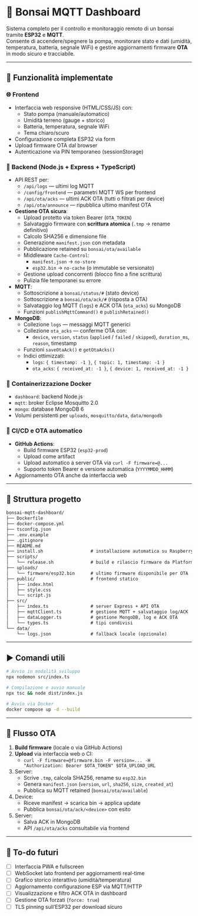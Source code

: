 # 🌿 Bonsai MQTT Dashboard

Sistema completo per il controllo e monitoraggio remoto di un bonsai tramite **ESP32** e **MQTT**.  
Consente di accendere/spegnere la pompa, monitorare stato e dati (umidità, temperatura, batteria, segnale WiFi) e gestire aggiornamenti firmware **OTA** in modo sicuro e tracciabile.

---

## 📆 Funzionalità implementate

### 🌐 **Frontend**
- Interfaccia web responsive (HTML/CSS/JS) con:
    - Stato pompa (manuale/automatico)
    - Umidità terreno (gauge + storico)
    - Batteria, temperatura, segnale WiFi
    - Tema chiaro/scuro
- Configurazione completa ESP32 via form
- Upload firmware OTA dal browser
- Autenticazione via PIN temporaneo (sessionStorage)

### 🚀 **Backend (Node.js + Express + TypeScript)**
- API REST per:
    - `/api/logs` — ultimi log MQTT
    - `/config/frontend` — parametri MQTT WS per frontend
    - `/api/ota/acks` — ultimi ACK OTA (tutti o filtrati per device)
    - `/api/ota/announce` — ripubblica ultimo manifest OTA
- **Gestione OTA sicura**:
    - Upload protetto via token Bearer (`OTA_TOKEN`)
    - Salvataggio firmware con **scrittura atomica** (`.tmp` → rename definitivo)
    - Calcolo SHA256 e dimensione file
    - Generazione `manifest.json` con metadata
    - Pubblicazione retained su `bonsai/ota/available`
    - Middleware `Cache-Control`:
        - `manifest.json` → `no-store`
        - `esp32.bin` → `no-cache` (o immutable se versionato)
    - Gestione upload concorrenti (blocco fino a fine scrittura)
    - Pulizia file temporanei su errore
- **MQTT**:
    - Sottoscrizione a `bonsai/status/#` (stato device)
    - Sottoscrizione a `bonsai/ota/ack/#` (risposta a OTA)
    - Salvataggio log MQTT (`logs`) e ACK OTA (`ota_acks`) su MongoDB
    - Funzioni `publishMqttCommand()` e `publishRetained()`
- **MongoDB**:
    - Collezione `logs` — messaggi MQTT generici
    - Collezione `ota_acks` — conferme OTA con:
        - `device`, `version`, `status` (`applied` / `failed` / `skipped`), `duration_ms`, `reason`, timestamp
    - Funzioni `saveOtaAck()` e `getOtaAcks()`
    - Indici ottimizzati:
        - `logs`: `{ timestamp: -1 }`, `{ topic: 1, timestamp: -1 }`
        - `ota_acks`: `{ received_at: -1 }`, `{ device: 1, received_at: -1 }`

### 🐳 **Containerizzazione Docker**
- `dashboard`: backend Node.js
- `mqtt`: broker Eclipse Mosquitto 2.0
- `mongo`: database MongoDB 6
- Volumi persistenti per `uploads`, `mosquitto/data`, `data/mongodb`

### 🔧 **CI/CD e OTA automatico**
- **GitHub Actions**:
    - Build firmware ESP32 (`esp32-prod`)
    - Upload come artifact
    - Upload automatico a server OTA via `curl -F firmware=@...`
    - Supporto token Bearer e versione automatica (`YYYYMMDD_HHMM`)
- Aggiornamento OTA anche da interfaccia web

---

## 📁 Struttura progetto

```txt
bonsai-mqtt-dashboard/
├── Dockerfile
├── docker-compose.yml
├── tsconfig.json
├── .env.example
├── .gitignore
├── README.md
├── install.sh                  # installazione automatica su Raspberry/server
├── scripts/
│   └── release.sh              # build e rilascio firmware da PlatformIO
├── uploads/
│   └── firmware/esp32.bin      # ultimo firmware disponibile per OTA
├── public/                     # frontend statico
│   ├── index.html
│   ├── style.css
│   └── script.js
├── src/
│   ├── index.ts                # server Express + API OTA
│   ├── mqttClient.ts           # gestione MQTT + salvataggio log/ACK
│   ├── dataLogger.ts           # gestione MongoDB, log e ACK OTA
│   └── types.ts                # tipi condivisi
└── data/
    └── logs.json               # fallback locale (opzionale)
```

---

## ▶️ Comandi utili

```bash
# Avvio in modalità sviluppo
npx nodemon src/index.ts

# Compilazione e avvio manuale
npx tsc && node dist/index.js

# Avvio via Docker
docker compose up -d --build
```

---

## 📄 Flusso OTA

1. **Build firmware** (locale o via GitHub Actions)
2. **Upload** via interfaccia web o CI:
    - `curl -F firmware=@firmware.bin -F version=... -H "Authorization: Bearer $OTA_TOKEN" $OTA_UPLOAD_URL`
3. Server:
    - Scrive `.tmp`, calcola SHA256, rename su `esp32.bin`
    - Genera `manifest.json` (`version`, `url`, `sha256`, `size`, `created_at`)
    - Pubblica su MQTT retained (`bonsai/ota/available`)
4. Device:
    - Riceve manifest → scarica bin → applica update
    - Pubblica `bonsai/ota/ack/<device>` con esito
5. Server:
    - Salva ACK in MongoDB
    - API `/api/ota/acks` consultabile via frontend

---

## 📌 To-do futuri

* [ ] Interfaccia PWA e fullscreen
* [ ] WebSocket lato frontend per aggiornamenti real-time
* [ ] Grafico storico interattivo (umidità/temperatura)
* [ ] Aggiornamento configurazione ESP via MQTT/HTTP
* [ ] Visualizzazione e filtro ACK OTA in dashboard
* [ ] Gestione OTA forzati (`force: true`)
* [ ] TLS pinning sull’ESP32 per download sicuro
